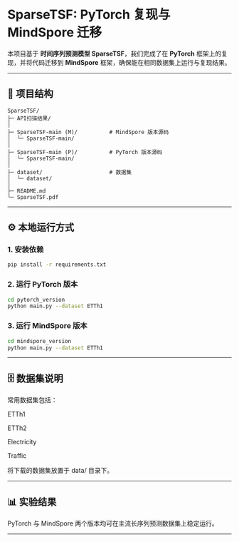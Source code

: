 # SparseTSF: PyTorch 复现与 MindSpore 迁移

本项目基于 **时间序列预测模型 SparseTSF**，我们完成了在 **PyTorch** 框架上的复现，并将代码迁移到 **MindSpore** 框架，确保能在相同数据集上运行与复现结果。

---

## 🚀 项目结构
```
SparseTSF/
├─ API扫描结果/ 
│
├─ SparseTSF-main (M)/          # MindSpore 版本源码
│  └─ SparseTSF-main/        
│
├─ SparseTSF-main (P)/          # PyTorch 版本源码
│  └─ SparseTSF-main/        
│
├─ dataset/                     # 数据集
│  └─ dataset/          
│
├─ README.md               
└─ SparseTSF.pdf                
```
---

## ⚙️ 本地运行方式

### 1. 安装依赖
```bash
pip install -r requirements.txt
```
### 2. 运行 PyTorch 版本
```bash
cd pytorch_version
python main.py --dataset ETTh1
```
### 3. 运行 MindSpore 版本
```bash
cd mindspore_version
python main.py --dataset ETTh1
```
---

## 🗄️ 数据集说明

常用数据集包括：

ETTh1

ETTh2

Electricity

Traffic

将下载的数据集放置于 data/ 目录下。

---

## 📊 实验结果

PyTorch 与 MindSpore 两个版本均可在主流长序列预测数据集上稳定运行。

---

